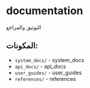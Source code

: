 # documentation

التوثيق والمراجع

## المكونات:

- `system_docs/` - system_docs
- `api_docs/` - api_docs
- `user_guides/` - user_guides
- `references/` - references
